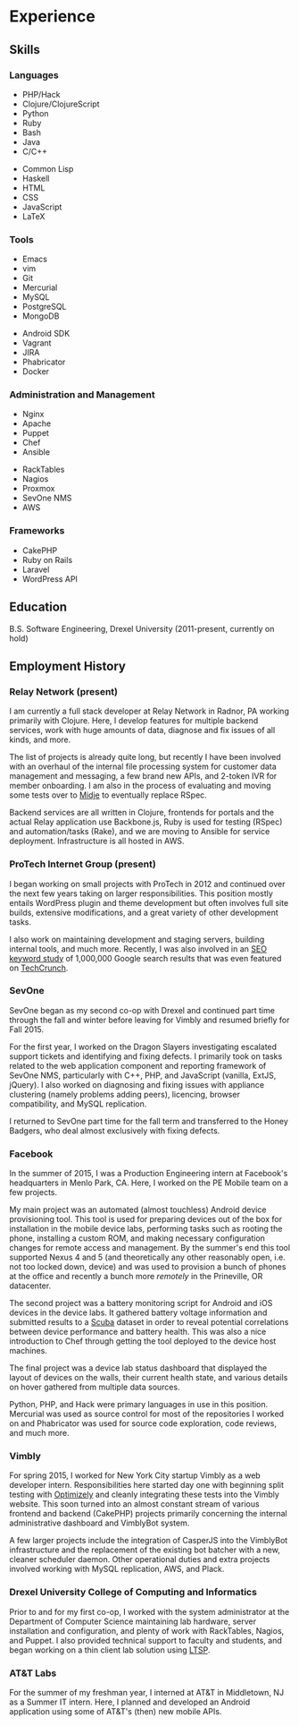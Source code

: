 # Experience

## Skills

### Languages

<div class="row" id="language-list">
<div class="one-half first">
<ul>
<li>PHP/Hack</li>
<li>Clojure/ClojureScript</li>
<li>Python</li>
<li>Ruby</li>
<li>Bash</li>
<li>Java</li>
<li>C/C++</li>
</ul>
</div>
<div class="one-half">
<ul>
<li>Common Lisp</li>
<li>Haskell</li>
<li>HTML</li>
<li>CSS</li>
<li>JavaScript</li>
<li>LaTeX</li>
</ul>
</div>
</div>

### Tools

<div class="row" id="language-list">
<div class="one-half first">
<ul>
<li>Emacs</li>
<li>vim</li>
<li>Git</li>
<li>Mercurial</li>
<li>MySQL</li>
<li>PostgreSQL</li>
<li>MongoDB</li>
</ul>
</div>
<div class="one-half">
<ul>
<li>Android SDK</li>
<li>Vagrant</li>
<li>JIRA</li>
<li>Phabricator</li>
<li>Docker</li>
</ul>
</div>
</div>

### Administration and Management

<div class="row" id="language-list">
<div class="one-half first">
<ul>
<li>Nginx</li>
<li>Apache</li>
<li>Puppet</li>
<li>Chef</li>
<li>Ansible</li>
</ul>
</div>
<div class="one-half">
<ul>
<li>RackTables</li>
<li>Nagios</li>
<li>Proxmox</li>
<li>SevOne NMS</li>
<li>AWS</li>
</ul>
</div>
</div>

### Frameworks

+ CakePHP
+ Ruby on Rails
+ Laravel
+ WordPress API

## Education

B.S. Software Engineering, Drexel University (2011-present, currently on hold)

## Employment History

### Relay Network (present)

I am currently a full stack developer at Relay Network in Radnor, PA
working primarily with Clojure. Here, I develop features for multiple
backend services, work with huge amounts of data, diagnose and fix
issues of all kinds, and more.

The list of projects is already quite long, but recently I have been
involved with an overhaul of the internal file processing system for
customer data management and messaging, a few brand new APIs, and
2-token IVR for member onboarding. I am also in the process of
evaluating and moving some tests over
to [Midje](https://github.com/marick/Midje) to eventually replace RSpec.

Backend services are all written in Clojure, frontends for portals and the
actual Relay application use Backbone.js, Ruby is used for testing (RSpec) and
automation/tasks (Rake), and we are moving to Ansible for service deployment.
Infrastructure is all hosted in AWS.

### ProTech Internet Group (present)

I began working on small projects with ProTech in 2012 and continued over the
next few years taking on larger responsibilities. This position mostly entails
WordPress plugin and theme development but often involves full site builds,
extensive modifications, and a great variety of other development tasks.

I also work on maintaining development and staging servers, building internal
tools, and much more. Recently, I was also involved in an
[SEO keyword study](http://backlinko.com/search-engine-ranking) of 1,000,000
Google search results that was even featured on
[TechCrunch](http://techcrunch.com/2016/02/12/study-says-data-driven-seo-might-be-possible/).

### SevOne

SevOne began as my second co-op with Drexel and continued part time through the
fall and winter before leaving for Vimbly and resumed briefly for Fall 2015.

For the first year, I worked on the Dragon Slayers investigating escalated
support tickets and identifying and fixing defects. I primarily took on tasks
related to the web application component and reporting framework of SevOne NMS,
particularly with C++, PHP, and JavaScript (vanilla, ExtJS, jQuery). I also
worked on diagnosing and fixing issues with appliance clustering (namely
problems adding peers), licencing, browser compatibility, and MySQL replication.

I returned to SevOne part time for the fall term and transferred to the Honey
Badgers, who deal almost exclusively with fixing defects.

### Facebook

In the summer of 2015, I was a Production Engineering intern at Facebook's
headquarters in Menlo Park, CA. Here, I worked on the PE Mobile team on a few
projects.

My main project was an automated (almost touchless) Android device provisioning
tool. This tool is used for preparing devices out of the box for installation in
the mobile device labs, performing tasks such as rooting the phone, installing a
custom ROM, and making necessary configuration changes for remote access and
management. By the summer's end this tool supported Nexus 4 and 5 (and
theoretically any other reasonably open, i.e. not too locked down, device) and
was used to provision a bunch of phones at the office and recently a bunch more
*remotely* in the Prineville, OR datacenter.

The second project was a battery monitoring script for Android and iOS devices
in the device labs. It gathered battery voltage information and submitted
results to a
[Scuba](https://www.facebook.com/notes/facebook-engineering/under-the-hood-data-diving-with-scuba/10150599692628920/)
dataset in order to reveal potential correlations between device performance and
battery health. This was also a nice introduction to Chef through getting the
tool deployed to the device host machines.

The final project was a device lab status dashboard that displayed the layout of
devices on the walls, their current health state, and various details on hover
gathered from multiple data sources.

Python, PHP, and Hack were primary languages in use in this position. Mercurial
was used as source control for most of the repositories I worked on and Phabricator
was used for source code exploration, code reviews, and much more.

### Vimbly

For spring 2015, I worked for New York City startup Vimbly as a web
developer intern. Responsibilities here started day one with beginning
split testing with [Optimizely](https://www.optimizely.com/) and
cleanly integrating these tests into the Vimbly website. This soon
turned into an almost constant stream of various frontend and backend
(CakePHP) projects primarily concerning the internal administrative
dashboard and VimblyBot system.

A few larger projects include the integration of CasperJS into the
VimblyBot infrastructure and the replacement of the existing bot
batcher with a new, cleaner scheduler daemon. Other operational duties
and extra projects involved working with MySQL replication, AWS, and
Plack.

### Drexel University College of Computing and Informatics

Prior to and for my first co-op, I worked with the system administrator
at the Department of Computer Science maintaining lab hardware, server
installation and configuration, and plenty of work with RackTables,
Nagios, and Puppet. I also provided technical support to faculty and
students, and began working on a thin client lab solution using
[LTSP](http://ltsp.org/).

### AT&T Labs

For the summer of my freshman year, I interned at AT&T in Middletown, NJ
as a Summer IT intern. Here, I planned and developed an Android application
using some of AT&T's (then) new mobile APIs.
